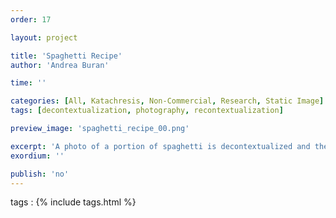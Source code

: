 ```yaml
---
order: 17

layout: project

title: 'Spaghetti Recipe'
author: 'Andrea Buran'

time: ''

categories: [All, Katachresis, Non-Commercial, Research, Static Image]
tags: [decontextualization, photography, recontextualization]

preview_image: 'spaghetti_recipe_00.png'

excerpt: 'A photo of a portion of spaghetti is decontextualized and then recontextualized in a recipe book.'
exordium: ''

publish: 'no'
---
```


tags
: {% include tags.html %}